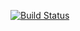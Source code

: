 
[![Build Status](https://travis-ci.org/NinaLisakowski/travisGettingStarted.svg?branch=master)](https://travis-ci.org/NinaLisakowski/travisGettingStarted)
